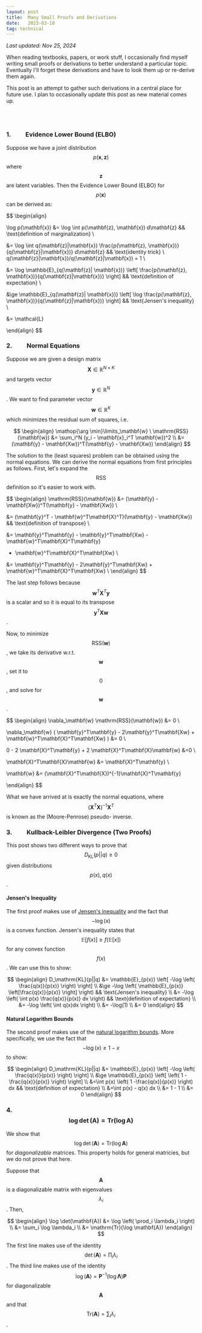 ```yaml
---
layout: post
title:  Many Small Proofs and Derivations
date:   2023-03-10
tag: technical
---
```


*Last updated: Nov 25, 2024*

When reading textbooks, papers, or work stuff, I occasionally find myself writing small 
proofs or derivations to better understand a particular topic. Eventually I'll forget 
these derivations and have to look them up or re-derive them again.

This post is an attempt to gather such derivations in a central place for future use.
I plan to occasionally update this post as new material comes up.

<br><br>


### 1. &nbsp;&nbsp;&nbsp;&nbsp;&nbsp;&nbsp;&nbsp;&nbsp; Evidence Lower Bound (ELBO)

Suppose we have a joint distribution $$p(\mathbf{x}, \mathbf{z})$$ where $$\mathbf{z}$$
are latent variables. Then the Evidence Lower Bound (ELBO) for $$p(\mathbf{x})$$ can be 
derived as:

$$
\begin{align}

\log p(\mathbf{x}) &= \log \int p(\mathbf{z}, \mathbf{x}) d\mathbf{z} && 
\text{definition of marginalization} \\

&= \log \int q(\mathbf{z}|\mathbf{x}) \frac{p(\mathbf{z}, \mathbf{x})}{q(\mathbf{z}|\mathbf{x})} d\mathbf{z}
&& \text{identity trick} \ q(\mathbf{z}|\mathbf{x})/q(\mathbf{z}|\mathbf{x})  = 1 \\

&= \log \mathbb{E}_{q(\mathbf{z}| \mathbf{x})} \left[ \frac{p(\mathbf{z}, \mathbf{x})}{q(\mathbf{z}|\mathbf{x})} \right] 
&& \text{definition of expectation} \\

&\ge \mathbb{E}_{q(\mathbf{z}| \mathbf{x})} \left[ \log \frac{p(\mathbf{z}, \mathbf{x})}{q(\mathbf{z}|\mathbf{x})} \right] 
&& \text{Jensen's inequality} \\

&= \mathcal{L}

\end{align}
$$


### 2. &nbsp;&nbsp;&nbsp;&nbsp;&nbsp;&nbsp;&nbsp;&nbsp; Normal Equations

Suppose we are given a design matrix $$\mathbf{X} \in \mathbb{R}^{N \times K}$$ 
and targets vector $$\mathbf{y} \in \mathbb{R}^N$$. We want to find
parameter vector $$\mathbf{w} \in \mathbb{R}^K$$ which minimizes the 
residual sum of squares, i.e. 

$$
\begin{align}
\mathop{\arg \min}\limits_\mathbf{w} \ \mathrm{RSS}(\mathbf{w}) &= \sum_i^N (y_i - \mathbf{x}_i^T \mathbf{w})^2 \\
&= (\mathbf{y} - \mathbf{Xw})^T(\mathbf{y} - \mathbf{Xw})
\end{align}
$$

The solution to the (least squares) problem can be obtained using the normal equations. 
We can derive the normal equations from first principles as follows. First, let's expand 
the $$\mathrm{RSS}$$ definition so it's easier to work with.

$$
\begin{align}
\mathrm{RSS}(\mathbf{w}) &= (\mathbf{y} - \mathbf{Xw})^T(\mathbf{y} - \mathbf{Xw}) \\

&= (\mathbf{y}^T - \mathbf{w}^T\mathbf{X}^T)(\mathbf{y} - \mathbf{Xw})
&& \text{definition of transpose} \\

&= \mathbf{y}^T\mathbf{y} - \mathbf{y}^T\mathbf{Xw} - \mathbf{w}^T\mathbf{X}^T\mathbf{y} 
+ \mathbf{w}^T\mathbf{X}^T\mathbf{Xw} \\

&= \mathbf{y}^T\mathbf{y} - 2\mathbf{y}^T\mathbf{Xw} + \mathbf{w}^T\mathbf{X}^T\mathbf{Xw} \\
\end{align}
$$

The last step follows because $$\mathbf{w}^T\mathbf{X}^T\mathbf{y}$$ is a scalar 
and so it is equal to its transpose $$\mathbf{y}^T\mathbf{Xw}$$.


Now, to minimize $$\mathrm{RSS}(\mathbf{w})$$, we take
its derivative w.r.t. $$\mathbf{w}$$, set it to $$0$$, and solve for $$\mathbf{w}$$.

$$
\begin{align}
\nabla_\mathbf{w} \mathrm{RSS}(\mathbf{w}) &= 0 \\

\nabla_\mathbf{w} (
\mathbf{y}^T\mathbf{y} - 2\mathbf{y}^T\mathbf{Xw} + \mathbf{w}^T\mathbf{X}^T\mathbf{Xw} 
) &= 0 \\

0 - 2 \mathbf{X}^T\mathbf{y} + 2 \mathbf{X}^T\mathbf{X}\mathbf{w} &=0 \\

\mathbf{X}^T\mathbf{X}\mathbf{w} &= \mathbf{X}^T\mathbf{y} \\

\mathbf{w} &= (\mathbf{X}^T\mathbf{X})^{-1}\mathbf{X}^T\mathbf{y}

\end{align}
$$

What we have arrived at is exactly the normal equations, where 
$$(\mathbf{X}^T\mathbf{X})^{-1}\mathbf{X}^T$$ is known as the (Moore-Penrose) pseudo-
inverse.


### 3. &nbsp;&nbsp;&nbsp;&nbsp;&nbsp;&nbsp;&nbsp;&nbsp; Kullback-Leibler Divergence (Two Proofs)

This post shows two different ways to prove that $$D_\mathrm{KL}(p || q) \ge 0$$ given 
distributions $$p(x), q(x)$$.

#### Jensen's Inequality

The first proof makes use of [Jensen's inequality](https://en.wikipedia.org/wiki/Jensen%27s_inequality)
and the fact that $$-\log(x)$$ is a convex function. Jensen's inequality states that
$$\mathbb{E}[f(x)] \ge f(\mathbb{E}[x])$$ for any convex function $$f(x)$$. We can 
use this to show:

$$
\begin{align}
D_\mathrm{KL}(p||q) &= \mathbb{E}_{p(x)} \left[ -\log \left( \frac{q(x)}{p(x)} \right) \right] \\
&\ge -\log \left( \mathbb{E}_{p(x)} \left[\frac{q(x)}{p(x)} \right] \right)
&& \text{Jensen's inequality} \\
&= -\log \left( \int p(x) \frac{q(x)}{p(x)} dx \right) 
&& \text{definition of expectation} \\
&= -\log \left( \int q(x)dx \right) \\
&= -\log(1) \\
&= 0
\end{align}
$$

#### Natural Logarithm Bounds

The second proof makes use of the [natural logarithm bounds](https://proofwiki.org/wiki/Bounds_of_Natural_Logarithm).
More specifically, we use the fact that $$-\log(x) \ge 1 - x$$ to show:

$$
\begin{align}
D_\mathrm{KL}(p||q) &= \mathbb{E}_{p(x)} \left[ -\log \left( \frac{q(x)}{p(x)} \right) \right] \\
&\ge \mathbb{E}_{p(x)} \left[ \left( 1 -\frac{q(x)}{p(x)} \right) \right] \\
&=\int p(x) \left( 1 -\frac{q(x)}{p(x)} \right) dx 
&& \text{definition of expectation} \\
&=\int  p(x) - q(x)  dx \\
&= 1 - 1 \\
&= 0
\end{align}
$$


### 4. &nbsp;&nbsp;&nbsp;&nbsp;&nbsp;&nbsp;&nbsp;&nbsp; $$\log \det(\mathbf{A}) = \mathrm{Tr}(\log \mathbf{A})$$

We show that $$\log \det(\mathbf{A}) = \mathrm{Tr}(\log \mathbf{A})$$ for 
*diagonalizable* matrices. This property holds for general matricies, but we do not
prove that here.

Suppose that $$\mathbf{A}$$ is a diagonalizable matrix with eigenvalues $$\lambda_i$$.
Then, 

$$
\begin{align}
\log \det(\mathbf{A}) &= \log \left( \prod_i \lambda_i \right) \\
&= \sum_i \log \lambda_i \\
&= \mathrm{Tr}(\log \mathbf{A})
\end{align}
$$

The first line makes use of the identity $$\det(\mathbf{A}) = \prod_i \lambda_i$$. 
The third line makes use of the identity 
$$\log(\mathbf{A}) = \mathbf{P}^{-1}(\log \boldsymbol{\Lambda})\mathbf{P}$$ for 
diagonalizable $$\mathbf{A}$$ and that
$$\mathrm{Tr}(\mathbf{A}) = \sum_i \lambda_i$$. 